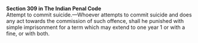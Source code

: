 **Section 309 in The Indian Penal Code**</br>
Attempt to commit suicide.—Whoever attempts to commit suicide and does any act towards the commission of such offence, shall he punished with simple imprisonment for a term which may extend to one year 1 or with a fine, or with both.
